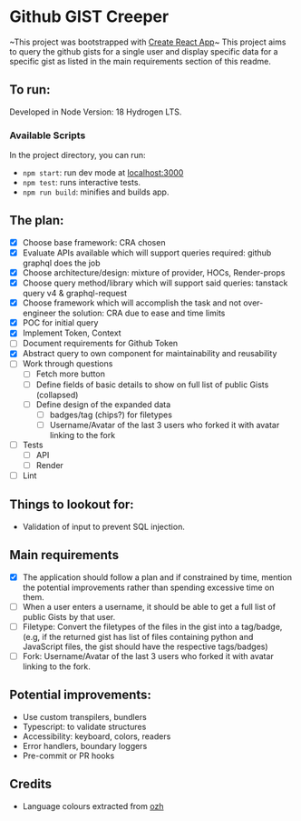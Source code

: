 # Github GIST Creeper
~This project was bootstrapped with [Create React App](https://github.com/facebook/create-react-app)~
This project aims to query the github gists for a single user and display specific data for a specific gist as listed in the main requirements section of this readme.


## To run:
Developed in Node Version: 18 Hydrogen LTS.


### Available Scripts

In the project directory, you can run:

- `npm start`: run dev mode at  [localhost:3000](localhost:3000)
- `npm test`: runs interactive tests.
- `npm run build`: minifies and builds app.



## The plan:
- [X] Choose base framework: CRA chosen
- [X] Evaluate APIs available which will support queries required: github graphql does the job
- [X] Choose architecture/design: mixture of provider, HOCs, Render-props
- [X] Choose query method/library which will support said queries: tanstack query v4 & graphql-request
- [X] Choose framework which will  accomplish the task and not over-engineer the solution: CRA due to ease and time limits
- [X] POC for initial query
- [X] Implement Token, Context
- [ ] Document requirements for Github Token
- [X] Abstract query to own component for maintainability and reusability
- [ ] Work through questions
  - [ ] Fetch more button
  - [ ] Define fields of basic details to show on full list of public Gists (collapsed)
  - [ ] Define design of the expanded data
      - [ ] badges/tag (chips?) for filetypes
      - [ ] Username/Avatar of the last 3 users who forked it with avatar linking to the fork
- [ ] Tests
  - [ ] API
  - [ ] Render
- [ ] Lint

## Things to lookout for:
- Validation of input to prevent SQL injection.

## Main requirements
- [X] The application should follow a plan and if constrained by time, mention the potential improvements rather than spending excessive time on them. 
- [ ] When a user enters a username, it should be able to get a full list of public Gists by that user.
- [ ] Filetype: Convert the filetypes of the files in the gist into a tag/badge,(e.g, if the returned gist has list of files containing python and JavaScript files, the gist should have the respective tags/badges)
- [ ] Fork: Username/Avatar of the last 3 users who forked it with avatar linking to the fork.

## Potential improvements:
- Use custom transpilers, bundlers
- Typescript: to validate structures
- Accessibility: keyboard, colors, readers
- Error handlers, boundary loggers
- Pre-commit or PR hooks

## Credits
- Language colours extracted from [ozh](https://raw.githubusercontent.com/ozh/github-colors/master/colors.json)
